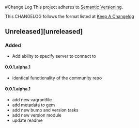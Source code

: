 #Change Log
This project adheres to [Semantic Versioning](http://semver.org/).

This CHANGELOG follows the format listed at [Keep A Changelog](http://keepachangelog.com/)

## Unreleased][unreleased]

### Added
- Add ability to specify server to connect to

#### 0.0.1.alpha.1

* identical functionality of the community repo

#### 0.0.1.alpha.1

* add new vagrantfile
* add metadata to gem
* add new bump and version tasks
* add new version module
* update readme

